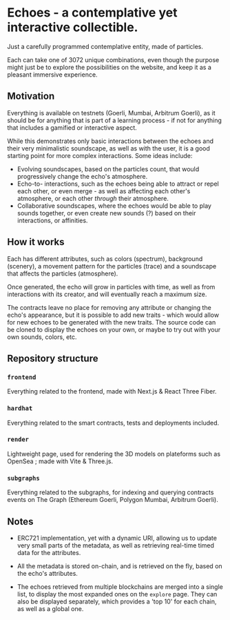 # Echoes - a contemplative yet interactive collectible.

Just a carefully programmed contemplative entity, made of particles.

Each can take one of 3072 unique combinations, even though the purpose might just be to explore the possibilities on the website, and keep it as a pleasant immersive experience.

## Motivation

Everything is available on testnets (Goerli, Mumbai, Arbitrum Goerli), as it should be for anything that is part of a learning process - if not for anything that includes a gamified or interactive aspect.

While this demonstrates only basic interactions between the echoes and their very minimalistic soundscape, as well as with the user, it is a good starting point for more complex interactions. Some ideas include:

- Evolving soundscapes, based on the particles count, that would progressively change the echo's atmosphere.
- Echo-to- interactions, such as the echoes being able to attract or repel each other, or even merge - as well as affecting each other's atmosphere, or each other _through_ their atmosphere.
- Collaborative soundscapes, where the echoes would be able to play sounds together, or even create new sounds (?) based on their interactions, or affinities.

## How it works

Each has different attributes, such as colors (spectrum), background (scenery), a movement pattern for the particles (trace) and a soundscape that affects the particles (atmosphere).

Once generated, the echo will grow in particles with time, as well as from interactions with its creator, and will eventually reach a maximum size.

The contracts leave no place for removing any attribute or changing the echo's appearance, but it is possible to add new traits - which would allow for new echoes to be generated with the new traits. The source code can be cloned to display the echoes on your own, or maybe to try out with your own sounds, colors, etc.

## Repository structure

### `frontend`

Everything related to the frontend, made with Next.js & React Three Fiber.

### `hardhat`

Everything related to the smart contracts, tests and deployments included.

### `render`

Lightweight page, used for rendering the 3D models on plateforms such as OpenSea ; made with Vite & Three.js.

### `subgraphs`

Everything related to the subgraphs, for indexing and querying contracts events on The Graph (Ethereum Goerli, Polygon Mumbai, Arbitrum Goerli).

## Notes

- ERC721 implementation, yet with a dynamic URI, allowing us to update very small parts of the metadata, as well as retrieving real-time timed data for the attributes.

- All the metadata is stored on-chain, and is retrieved on the fly, based on the echo's attributes.

- The echoes retrieved from multiple blockchains are merged into a single list, to display the most expanded ones on the `explore` page. They can also be displayed separately, which provides a 'top 10' for each chain, as well as a global one.
